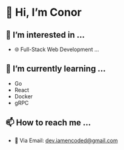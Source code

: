 # 👋 Hi, I’m Conor
## 👀 I’m interested in ...
- 🌐 Full-Stack Web Development ...
## 🌱 I’m currently learning ...
- Go
- React
- Docker
- gRPC
## 📫 How to reach me ...
- 📧 Via Email: dev.iamencoded@gmail.com
